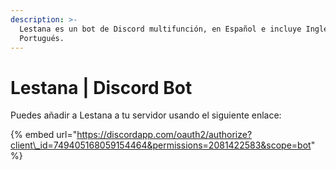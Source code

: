 ```yaml
---
description: >-
  Lestana es un bot de Discord multifunción, en Español e incluye Inglés y
  Portugués.
---
```


# Lestana \| Discord Bot

Puedes añadir a Lestana a tu servidor usando el siguiente enlace:

{% embed url="https://discordapp.com/oauth2/authorize?client\_id=749405168059154464&permissions=2081422583&scope=bot" %}



